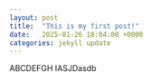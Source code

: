 ```yaml
---
layout: post
title:  "This is my first post!"
date:   2025-01-26 18:04:00 +0000
categories: jekyll update
---
```


ABCDEFGH IASJDasdb